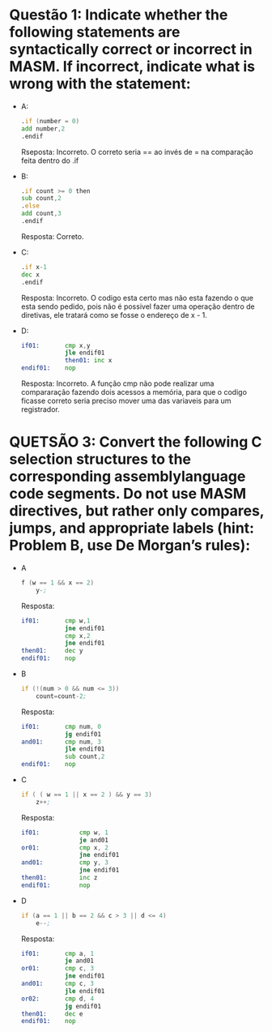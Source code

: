 # Questão 1: Indicate whether the following statements are syntactically correct or incorrect in MASM. If incorrect, indicate what is wrong with the statement:
 * A: 
    ```asm
    .if (number = 0)
    add number,2 
    .endif
    ```
    Rseposta: Incorreto. O correto seria == ao invés de = na comparação feita dentro do .if

* B:
    ```asm
    .if count >= 0 then 
    sub count,2 
    .else 
    add count,3 
    .endif
    ```
    Resposta: Correto.

* C:
    ```asm
    .if x-1 
    dec x 
    .endif
    ```
    Resposta: Incorreto. O codigo esta certo mas não esta fazendo o que esta sendo pedido, pois não é possivel fazer uma operação dentro de diretivas, ele tratará como se fosse o endereço de x - 1.


* D:
    ```asm
    if01:       cmp x,y 
                jle endif01
                then01: inc x 
    endif01:    nop 
    ```
    Resposta: Incorreto. A função cmp não pode realizar uma compararação fazendo dois acessos a memória, para que o codigo ficasse correto seria preciso mover uma das variaveis para um registrador.


# QUETSÃO 3: Convert the following C selection structures to the corresponding assemblylanguage code segments. Do not use MASM directives, but rather only compares, jumps, and appropriate labels (hint: Problem B, use De Morgan’s rules):

* A
    ```asm 
    f (w == 1 && x == 2)
        y-;
    ```
    Resposta:
    ```asm
    if01:       cmp w,1 
                jne endif01
                cmp x,2 
                jne endif01
    then01:     dec y
    endif01:    nop 
    ```

* B
    ```asm
    if (!(num > 0 && num <= 3)) 
        count=count-2; 
    ```
    Resposta: 
    ```asm
    if01:       cmp num, 0
                jg endif01
    and01:      cmp num, 3
                jle endif01
                sub count,2
    endif01:    nop   
    ```
* C
    ```asm
    if ( ( w == 1 || x == 2 ) && y == 3) 
        z++; 
    ```
    Resposta:
    ```asm
    if01:           cmp w, 1
                    je and01
    or01:           cmp x, 2
                    jne endif01
    and01:          cmp y, 3
                    jne endif01
    then01:         inc z
    endif01:        nop
    ```
* D
    ```asm
    if (a == 1 || b == 2 && c > 3 || d <= 4) 
        e--;
    ```
    Resposta: 
    ```asm
    if01:       cmp a, 1
                je and01
    or01:       cmp c, 3
                jne endif01
    and01:      cmp c, 3
                jle endif01
    or02:       cmp d, 4
                jg endif01
    then01:     dec e
    endif01:    nop
    ```